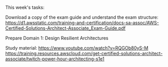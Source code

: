 This week's tasks:

Download a copy of the exam guide and understand the exam structure: https://d1.awsstatic.com/training-and-certification/docs-sa-assoc/AWS-Certified-Solutions-Architect-Associate_Exam-Guide.pdf

Prepare Domain 1: Design Resilient Architectures

Study material: 
https://www.youtube.com/watch?v=RQGOb80yS-M
https://training.resources.awscloud.com/get-certified-solutions-architect-associate/twitch-power-hour-architecting-s1e1


